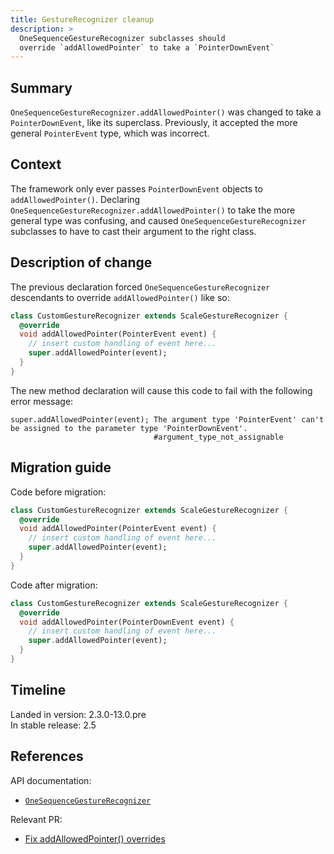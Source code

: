 ```yaml
---
title: GestureRecognizer cleanup
description: >
  OneSequenceGestureRecognizer subclasses should
  override `addAllowedPointer` to take a `PointerDownEvent`
---
```


## Summary

`OneSequenceGestureRecognizer.addAllowedPointer()` was changed to take a
`PointerDownEvent`, like its superclass. Previously, it accepted the more
general `PointerEvent` type, which was incorrect.

## Context

The framework only ever passes `PointerDownEvent` objects to
`addAllowedPointer()`. Declaring
`OneSequenceGestureRecognizer.addAllowedPointer()` to take the more general
type was confusing, and caused `OneSequenceGestureRecognizer` subclasses to
have to cast their argument to the right class.

## Description of change

The previous declaration forced `OneSequenceGestureRecognizer` descendants to
override `addAllowedPointer()` like so:

```dart
class CustomGestureRecognizer extends ScaleGestureRecognizer {
  @override
  void addAllowedPointer(PointerEvent event) {
    // insert custom handling of event here...
    super.addAllowedPointer(event);
  }
}
```

The new method declaration will cause this code to fail with the following
error message:

```plaintext
super.addAllowedPointer(event); The argument type 'PointerEvent' can't be assigned to the parameter type 'PointerDownEvent'.
                                #argument_type_not_assignable

```

## Migration guide

Code before migration:

```dart
class CustomGestureRecognizer extends ScaleGestureRecognizer {
  @override
  void addAllowedPointer(PointerEvent event) {
    // insert custom handling of event here...
    super.addAllowedPointer(event);
  }
}
```

Code after migration:

```dart
class CustomGestureRecognizer extends ScaleGestureRecognizer {
  @override
  void addAllowedPointer(PointerDownEvent event) {
    // insert custom handling of event here...
    super.addAllowedPointer(event);
  }
}
```

## Timeline

Landed in version: 2.3.0-13.0.pre<br>
In stable release: 2.5

## References

API documentation:

* [`OneSequenceGestureRecognizer`][]

Relevant PR:

* [Fix addAllowedPointer() overrides][]

[`OneSequenceGestureRecognizer`]: {{site.api}}flutter/gestures/OneSequenceGestureRecognizer-class.html
[Fix addAllowedPointer() overrides]: {{site.repo.flutter}}pull/82834
